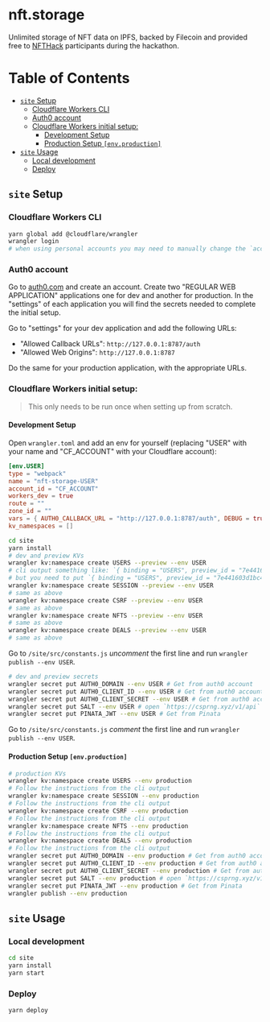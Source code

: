 # nft.storage <!-- omit in toc -->

Unlimited storage of NFT data on IPFS, backed by Filecoin and provided free to [NFTHack](https://nfthack.ethglobal.co/) participants during the hackathon.

# Table of Contents <!-- omit in toc -->
- [`site` Setup](#site-setup)
  - [Cloudflare Workers CLI](#cloudflare-workers-cli)
  - [Auth0 account](#auth0-account)
  - [Cloudflare Workers initial setup:](#cloudflare-workers-initial-setup)
    - [Development Setup](#development-setup)
    - [Production Setup `[env.production]`](#production-setup-envproduction)
- [`site` Usage](#site-usage)
  - [Local development](#local-development)
  - [Deploy](#deploy)
   


## `site` Setup 
### Cloudflare Workers CLI
```bash
yarn global add @cloudflare/wrangler
wrangler login
# when using personal accounts you may need to manually change the `account_id` inside `wrangler.toml` 
```

### Auth0 account
Go to [auth0.com](https://auth0.com) and create an account. Create two "REGULAR WEB APPLICATION" applications one for dev and another for production. In the "settings" of each application you will find the secrets needed to complete the initial setup.

Go to "settings" for your dev application and add the following URLs:

* "Allowed Callback URLs": `http://127.0.0.1:8787/auth`
* "Allowed Web Origins": `http://127.0.0.1:8787`

Do the same for your production application, with the appropriate URLs.

### Cloudflare Workers initial setup:
> This only needs to be run once when setting up from scratch.

#### Development Setup   

Open `wrangler.toml` and add an env for yourself (replacing "USER" with your name and "CF_ACCOUNT" with your Cloudflare account):

```toml
[env.USER]
type = "webpack"
name = "nft-storage-USER"
account_id = "CF_ACCOUNT"
workers_dev = true
route = ""
zone_id = ""
vars = { AUTH0_CALLBACK_URL = "http://127.0.0.1:8787/auth", DEBUG = true }
kv_namespaces = []
```

```bash
cd site
yarn install
# dev and preview KVs
wrangler kv:namespace create USERS --preview --env USER
# cli output something like: `{ binding = "USERS", preview_id = "7e441603d1bc4d5a87f6cecb959018e4" }`
# but you need to put `{ binding = "USERS", preview_id = "7e441603d1bc4d5a87f6cecb959018e4", id = "7e441603d1bc4d5a87f6cecb959018e4" }` inside the `kv_namespaces`.
wrangler kv:namespace create SESSION --preview --env USER
# same as above
wrangler kv:namespace create CSRF --preview --env USER
# same as above
wrangler kv:namespace create NFTS --preview --env USER
# same as above
wrangler kv:namespace create DEALS --preview --env USER
# same as above
```
Go to `/site/src/constants.js` *uncomment* the first line and run `wrangler publish --env USER`.

```bash
# dev and preview secrets
wrangler secret put AUTH0_DOMAIN --env USER # Get from auth0 account
wrangler secret put AUTH0_CLIENT_ID --env USER # Get from auth0 account
wrangler secret put AUTH0_CLIENT_SECRET --env USER # Get from auth0 account
wrangler secret put SALT --env USER # open `https://csprng.xyz/v1/api` in the browser and use the value of `Data`
wrangler secret put PINATA_JWT --env USER # Get from Pinata
```
Go to `/site/src/constants.js` *comment* the first line and run `wrangler publish --env USER`.

#### Production Setup `[env.production]`
```bash
# production KVs
wrangler kv:namespace create USERS --env production
# Follow the instructions from the cli output
wrangler kv:namespace create SESSION --env production
# Follow the instructions from the cli output
wrangler kv:namespace create CSRF --env production
# Follow the instructions from the cli output
wrangler kv:namespace create NFTS --env production
# Follow the instructions from the cli output
wrangler kv:namespace create DEALS --env production
# Follow the instructions from the cli output
wrangler secret put AUTH0_DOMAIN --env production # Get from auth0 account
wrangler secret put AUTH0_CLIENT_ID --env production # Get from auth0 account
wrangler secret put AUTH0_CLIENT_SECRET --env production # Get from auth0 account
wrangler secret put SALT --env production # open `https://csprng.xyz/v1/api` in the browser and use the value of `Data`
wrangler secret put PINATA_JWT --env production # Get from Pinata
wrangler publish --env production
```

## `site` Usage

### Local development
```bash
cd site
yarn install
yarn start
```

### Deploy
```bash
yarn deploy
```
